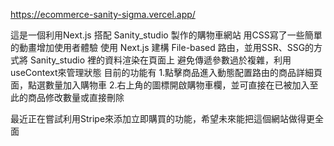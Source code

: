 https://ecommerce-sanity-sigma.vercel.app/

這是一個利用Next.js 搭配 Sanity_studio 製作的購物車網站
用CSS寫了一些簡單的動畫增加使用者體驗
使用 Next.js 建構 File-based 路由，並用SSR、SSG的方式將 Sanity_studio 裡的資料渲染在頁面上
避免傳遞參數過於複雜，利用useContext來管理狀態
目前的功能有
1.點擊商品進入動態配置路由的商品詳細頁面，點選數量加入購物車
2.右上角的圖標開啟購物車欄，並可直接在已被加入至此的商品修改數量或直接刪除

最近正在嘗試利用Stripe來添加立即購買的功能，希望未來能把這個網站做得更全面

